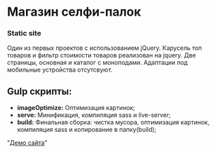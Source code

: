 # Магазин селфи-палок
### Static site

Один из первых проектов с использованием jQuery. Карусель топ товаров и фильтр стоимости товаров реализован на jquery.
Две страницы, основная и каталог с моноподами. Адаптации под мобильные устройства отсутсвуют.

## Gulp скрипты:
* **imageOptimize:** Оптимизация картинок;
* **serve:** Минификация, компиляция sass и live-server;
* **build:** Финальная сборка: чистка мусора, оптимизация картинок, компиляция sass и копирование в папку(build);

"[Демо сайта](https://rampelstillskin.github.io/gadget-store.github.io/build/index.html)"
